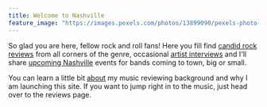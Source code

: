 ```yaml
---
title: Welcome to Nashville
feature_image: "https://images.pexels.com/photos/13899090/pexels-photo-13899090.jpeg?auto=compress&cs=tinysrgb&w=1260&h=750&dpr=2"
---
```


So glad you are here, fellow rock and roll fans! Here you fill find [candid rock reviews](/reviews/) from all corners of the genre, occasional [artist interviews](/interviews/) and I'll share [upcoming Nashville](/events/) events for bands coming to town, big or small.

You can learn a little bit [about](/about/) my music reviewing background and why I am launching this site.
If you want to jump right in to the music, just head over to the reviews page.